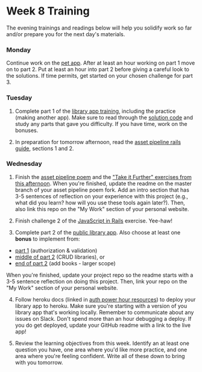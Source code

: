 # Week 8 Training

The evening trainings and readings below will help you solidify work so far and/or prepare you for the next day's materials.

### Monday

Continue work on the [pet app](https://github.com/sf-wdi-31/rails-pet-lab). After at least an hour working on part 1 move on to part 2. Put at least an hour into part 2 before giving a careful look to the solutions. If time permits, get started on your chosen challenge for part 3.

### Tuesday

1. Complete part 1 of the [library app training](https://github.com/sf-wdi-31/public-library-app/blob/master/1_users_and_auth.md), including the practice (making another app). Make sure to read through the [solution code](https://github.com/sf-wdi-31/public-library-app/tree/solution_1_users_and_auth/lib_app) and study any parts that gave you difficulty. If you have time, work on the bonuses.

2. In preparation for tomorrow afternoon, read the [asset pipeline rails guide](http://guides.rubyonrails.org/asset_pipeline.html), sections 1 and 2.


### Wednesday

1. Finish the [asset pipeline poem](https://github.com/sf-wdi-31/rails-asset-pipeline-poem) and the ["Take it Further" exercises from this afternoon](https://github.com/sf-wdi-31/rails-asset-pipeline/blob/master/exercises.md).  When you're finished, update the readme on the master branch of your asset pipeline poem fork. Add an intro section that has 3-5 sentences of reflection on your experience with this project (e.g., what did you learn? how will you use these tools again later?).  Then, also link this repo on the "My Work" section of your personal website. 

2. Finish challenge 2 of the [JavaScript in Rails](https://github.com/sf-wdi-31/js-in-rails) exercise. Yee-haw!

3. Complete part 2 of the [public library app](https://github.com/sf-wdi-31/public-library-app).  Also choose at least one **bonus** to implement from:
  - [part 1](https://github.com/sf-wdi-31/public-library-app/blob/master/1_users_and_auth.md#bonus) (authorization & validation)
  - [middle of part 2](https://github.com/sf-wdi-31/public-library-app/blob/master/2_library_users.md#cruding-libraries) (CRUD libraries), or  
  - [end of part 2](https://github.com/sf-wdi-31/public-library-app/blob/master/2_library_users.md#bonuses) (add books - larger scope)
  
  When you're finished, update your project repo so the readme starts with a 3-5 sentence reflection on doing this project.  Then, link your repo on the "My Work" section of your personal website. 
  
4. Follow heroku docs (linked in [auth power hour resources](https://github.com/sf-wdi-31/pwr-hr-auth#resources)) to deploy your library app to heroku. Make sure you're starting with a version of you library app that's working locally.  Remember to communicate about any issues on Slack. Don't spend more than an hour debugging a deploy. If you do get deployed, update your GitHub readme with a link to the live app! 

5. Review the learning objectives from this week. Identify an at least one question you have, one area where you'd like more practice, and one area where you're feeling confident.  Write all of these down to bring with you tomorrow. 

<!--
### Thursday

### Weekend -->
